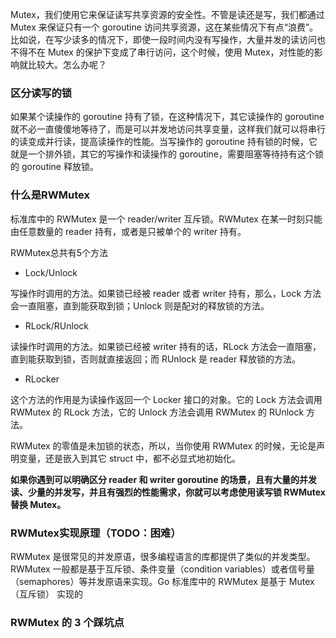 Mutex，我们使用它来保证读写共享资源的安全性。不管是读还是写，我们都通过 Mutex 来保证只有一个 goroutine 访问共享资源，这在某些情况下有点“浪费”。比如说，在写少读多的情况下，即使一段时间内没有写操作，大量并发的读访问也不得不在 Mutex 的保护下变成了串行访问，这个时候，使用 Mutex，对性能的影响就比较大。怎么办呢？

### 区分读写的锁

如果某个读操作的 goroutine 持有了锁，在这种情况下，其它读操作的 goroutine 就不必一直傻傻地等待了，而是可以并发地访问共享变量，这样我们就可以将串行的读变成并行读，提高读操作的性能。当写操作的 goroutine 持有锁的时候，它就是一个排外锁，其它的写操作和读操作的 goroutine，需要阻塞等待持有这个锁的 goroutine 释放锁。

### 什么是RWMutex

标准库中的 RWMutex 是一个 reader/writer 互斥锁。RWMutex 在某一时刻只能由任意数量的 reader 持有，或者是只被单个的 writer 持有。

RWMutex总共有5个方法

- Lock/Unlock

写操作时调用的方法。如果锁已经被 reader 或者 writer 持有，那么，Lock 方法会一直阻塞，直到能获取到锁；Unlock 则是配对的释放锁的方法。

- RLock/RUnlock

读操作时调用的方法。如果锁已经被 writer 持有的话，RLock 方法会一直阻塞，直到能获取到锁，否则就直接返回；而 RUnlock 是 reader 释放锁的方法。

- RLocker

这个方法的作用是为读操作返回一个 Locker 接口的对象。它的 Lock 方法会调用 RWMutex 的 RLock 方法，它的 Unlock 方法会调用 RWMutex 的 RUnlock 方法。

RWMutex 的零值是未加锁的状态，所以，当你使用 RWMutex 的时候，无论是声明变量，还是嵌入到其它 struct 中，都不必显式地初始化。

**如果你遇到可以明确区分 reader 和 writer goroutine 的场景，且有大量的并发读、少量的并发写，并且有强烈的性能需求，你就可以考虑使用读写锁 RWMutex 替换 Mutex。**

### RWMutex实现原理（TODO：困难）

RWMutex 是很常见的并发原语，很多编程语言的库都提供了类似的并发类型。RWMutex 一般都是基于互斥锁、条件变量（condition variables）或者信号量（semaphores）等并发原语来实现。Go 标准库中的 RWMutex 是基于 Mutex（互斥锁） 实现的

### RWMutex 的 3 个踩坑点